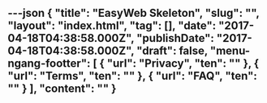 ---json
{
    "title": "EasyWeb Skeleton",
    "slug": "",
    "layout": "index.html",
    "tag": [],
    "date": "2017-04-18T04:38:58.000Z",
    "publishDate": "2017-04-18T04:38:58.000Z",
    "draft": false,
    "menu-ngang-footter": [
        {
            "url": "Privacy",
            "ten": ""
        },
        {
            "url": "Terms",
            "ten": ""
        },
        {
            "url": "FAQ",
            "ten": ""
        }
    ],
    "__content__": ""
}
---
